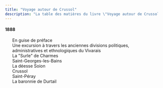 ```yaml
---
title: "Voyage autour de Crussol"
description: "La table des matières du livre \"Voyage autour de Crussol\" du Docteur Francus (Albin Mazon) publié en 1888 par l'Imprimerie Centrale de Privas"
---
```


#### 1888

<div id="toc">

1. [En guise de préface](01.html)
1. [Une excursion à travers les anciennes divisions politiques, administratives et ethnologiques du Vivarais](02.html)
1. [La "Surle" de Charmes](03.html)
1. [Saint-Georges-les-Bains](04.html)
1. [La déesse Soion](05.html)
1. [Crussol](06.html)
1. [Saint-Péray](07.html)
1. [La baronnie de Durtail](08.html)

</div>
